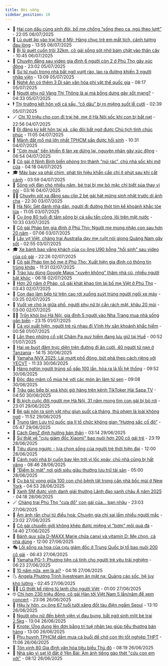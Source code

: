 ```yaml
---
title: Đời sống
sidebar_position: 18
---
```


<!-- dantri-doi-song:START -->
- 🥳 [Hai con dâu cùng sinh đôi, bố mẹ chồng “sống theo ca, ngủ theo lượt”](https://dantri.com.vn/doi-song/hai-con-dau-cung-sinh-doi-bo-me-chong-song-theo-ca-ngu-theo-luot-20250704125134661.htm) - 22:05 06/07/2025
- 🌁 [Lũ quét ập vào trại hè ở Mỹ: Hàng chục trẻ em mất tích, cảnh tượng đau lòng](https://dantri.com.vn/doi-song/lu-quet-ap-vao-trai-he-o-my-hang-chuc-tre-em-mat-tich-canh-tuong-dau-long-20250706190115233.htm) - 13:55 06/07/2025
- 👀 [Bị lũ quét cuốn trôi 32km, cô gái sống sót nhờ bám chặt vào thân cây](https://dantri.com.vn/doi-song/bi-lu-quet-cuon-troi-32km-co-gai-song-sot-nho-bam-chat-vao-than-cay-20250706132535785.htm) - 10:45 06/07/2025
- 🐻 [Chuyện đằng sau video gia đình 6 người còn 2 ở Phú Thọ gây xúc động](https://dantri.com.vn/doi-song/chuyen-dang-sau-video-gia-dinh-6-nguoi-con-2-o-phu-tho-gay-xuc-dong-20250704063537172.htm) - 23:02 05/07/2025
- 🦅 [Sư tử nuôi trong nhà bất ngờ vượt rào, lao ra đường khiến 3 người nhập viện](https://dantri.com.vn/doi-song/su-tu-nuoi-trong-nha-bat-ngo-vuot-rao-lao-ra-duong-khien-3-nguoi-nhap-vien-20250705190648103.htm) - 13:09 05/07/2025
- 🦩 [Nghệ An có thêm 3 Di sản văn hóa phi vật thể quốc gia](https://dantri.com.vn/doi-song/nghe-an-co-them-3-di-san-van-hoa-phi-vat-the-quoc-gia-20250705124307819.htm) - 08:17 05/07/2025
- 🦏 [Người phụ nữ Vàng Thị Thông là ai mà bỗng dưng gây sốt mạng?](https://dantri.com.vn/doi-song/nguoi-phu-nu-vang-thi-thong-la-ai-ma-bong-dung-gay-sot-mang-20250702224423578.htm) - 04:33 05/07/2025
- 🕴 [Thị trưởng kết hôn với cá sấu, “cô dâu” bị rọ miệng suốt lễ cưới](https://dantri.com.vn/doi-song/thi-truong-ket-hon-voi-ca-sau-co-dau-bi-ro-mieng-suot-le-cuoi-20250705002026967.htm) - 02:39 05/07/2025
- 🪄 [Chi 10 triệu cho con đi trại hè, mẹ ở Hà Nội sốc khi con bị bắt nạt](https://dantri.com.vn/doi-song/chi-10-trieu-cho-con-di-trai-he-me-o-ha-noi-soc-khi-con-bi-bat-nat-20250704151046913.htm) - 22:56 04/07/2025
- 🚦 [Đi đăng ký kết hôn tại xã, cặp đôi bất ngờ được Chủ tịch tỉnh chúc phúc](https://dantri.com.vn/doi-song/di-dang-ky-ket-hon-tai-xa-cap-doi-bat-ngo-duoc-chu-tich-tinh-chuc-phuc-20250704164633621.htm) - 11:05 04/07/2025
- 🤔 [Mảnh đất mồ mả lớn nhất TPHCM sắp được hồi sinh](https://dantri.com.vn/xa-hoi/manh-dat-mo-ma-lon-nhat-tphcm-sap-duoc-hoi-sinh-20250704165441500.htm) - 10:31 04/07/2025
- 🚦 [&quot;Cơn mưa&quot; tiền khiến 6 làn xe dừng lại, nguyên nhân gây xúc động](https://dantri.com.vn/doi-song/con-mua-tien-khien-6-lan-xe-dung-lai-nguyen-nhan-gay-xuc-dong-20250703205927886.htm) - 06:54 04/07/2025
- 🐎 [Cô gái ở Ninh Bình biến phòng trọ thành “núi rác”, chủ nhà sốc khi mở cửa](https://dantri.com.vn/doi-song/co-gai-o-ninh-binh-bien-phong-tro-thanh-nui-rac-chu-nha-soc-khi-mo-cua-20250704103301706.htm) - 04:18 04/07/2025
- 🎓 [Máy bay va phải chim, phát tín hiệu khẩn cấp chỉ ít phút sau khi cất cánh](https://dantri.com.vn/doi-song/may-bay-va-phai-chim-phat-tin-hieu-khan-cap-chi-it-phut-sau-khi-cat-canh-20250703112138672.htm) - 03:59 04/07/2025
- 🐘 [Sống với đàn chó nhiều năm, bé trai bị mẹ bỏ mặc chỉ biết sủa thay vì nói](https://dantri.com.vn/doi-song/song-voi-dan-cho-nhieu-nam-be-trai-bi-me-bo-mac-chi-biet-sua-thay-vi-noi-20250703121630770.htm) - 03:16 04/07/2025
- 🧑‍🏫 [Chuyện xót xa đằng sau clip 2 bé gái hát mừng sinh nhật trước di ảnh cha](https://dantri.com.vn/doi-song/chuyen-xot-xa-dang-sau-clip-2-be-gai-hat-mung-sinh-nhat-truoc-di-anh-cha-20250703164117462.htm) - 22:30 03/07/2025
- 🦒 [Hà Nội: Sét đánh nhà dân, người đi đường thót tim kể khoảnh khắc tóe lửa](https://dantri.com.vn/doi-song/ha-noi-set-danh-nha-dan-nguoi-di-duong-thot-tim-ke-khoanh-khac-toe-lua-20250703174835452.htm) - 11:05 03/07/2025
- 🧰 [Cụ ông 80 tuổi đi tắm sông bị cá sấu tấn công, lôi trên mặt nước](https://dantri.com.vn/doi-song/cu-ong-80-tuoi-di-tam-song-bi-ca-sau-tan-cong-loi-tren-mat-nuoc-20250703143703522.htm) - 10:33 03/07/2025
- 🧐 [Cô gái Pháp tìm gia đình ở Phú Thọ: Người mẹ mong nhận con sau hơn 20 năm](https://dantri.com.vn/doi-song/co-gai-phap-tim-gia-dinh-o-phu-tho-nguoi-me-mong-nhan-con-sau-hon-20-nam-20250703132736762.htm) - 07:06 03/07/2025
- 🌮 [Lấy vợ Việt, chàng trai Australia dạy mẹ ruột nói giọng Quảng Nam gây sốt](https://dantri.com.vn/doi-song/lay-vo-viet-chang-trai-australia-day-me-ruot-noi-giong-quang-nam-gay-sot-20250703022750377.htm) - 02:55 03/07/2025
- 🎓 [Xe bánh bao vắng khách của cụ ông U90 bỗng &quot;hồi sinh&quot; sau video của cô gái](https://dantri.com.vn/doi-song/xe-banh-bao-vang-khach-cua-cu-ong-u90-bong-hoi-sinh-sau-video-cua-co-gai-20250701213550652.htm) - 22:26 02/07/2025
- 🚀 [Cô gái Pháp tìm bố mẹ ở Phú Thọ: Xuất hiện gia đình có thông tin trùng khớp](https://dantri.com.vn/doi-song/co-gai-phap-tim-bo-me-o-phu-tho-xuat-hien-gia-dinh-co-thong-tin-trung-khop-20250702180831663.htm) - 11:31 02/07/2025
- 🤖 [Trào lưu dùng Google Maps &quot;xuyên không&quot; thăm nhà cũ, nhiều người bật khóc](https://dantri.com.vn/doi-song/trao-luu-dung-google-maps-xuyen-khong-tham-nha-cu-nhieu-nguoi-bat-khoc-20250702130056666.htm) - 06:18 02/07/2025
- 🤩 [Hơn 20 năm ở Pháp, cô gái khát khao tìm lại bố mẹ Việt ở Phú Thọ](https://dantri.com.vn/doi-song/hon-20-nam-o-phap-co-gai-khat-khao-tim-lai-bo-me-viet-o-phu-tho-20250702022807397.htm) - 03:43 02/07/2025
- 👹 [Con dao làm bếp từ trên cao rơi xuống suýt trúng người ngồi xe máy](https://dantri.com.vn/doi-song/con-dao-lam-bep-tu-tren-cao-roi-xuong-suyt-trung-nguoi-ngoi-xe-may-20250701214015099.htm) - 03:25 02/07/2025
- 🦩 [Vuốt ve chó lạ giữa phố, người phụ nữ bị cắn rách mặt, khâu 20 mũi](https://dantri.com.vn/doi-song/vuot-ve-cho-la-giua-pho-nguoi-phu-nu-bi-can-rach-mat-khau-20-mui-20250702012008939.htm) - 03:00 02/07/2025
- 🧑‍🏫 [Trốn khói bụi Hà Nội, gia đình 5 người vào Nha Trang mua nhà sống gần biển](https://dantri.com.vn/doi-song/tron-khoi-bui-ha-noi-gia-dinh-5-nguoi-vao-nha-trang-mua-nha-song-gan-bien-20250701120152327.htm) - 23:15 01/07/2025
- 🌈 [Cá voi xuất hiện, người trẻ rủ nhau đi Vĩnh Hy săn khoảnh khắc hiếm](https://dantri.com.vn/doi-song/ca-voi-xuat-hien-nguoi-tre-ru-nhau-di-vinh-hy-san-khoanh-khac-hiem-20250701062530548.htm) - 00:58 01/07/2025
- 💃 [Lần theo những cổ vật Chăm Pa quý hiếm đang lưu giữ tại Huế](https://dantri.com.vn/doi-song/lan-theo-nhung-co-vat-cham-pa-quy-hiem-dang-luu-giu-tai-hue-20250628171550594.htm) - 00:52 01/07/2025
- 💂 [Hai xe buýt đâm trực diện trên đường đi ăn cưới, 40 người tử nạn ở Tanzania](https://dantri.com.vn/doi-song/hai-xe-buyt-dam-truc-dien-tren-duong-di-an-cuoi-40-nguoi-tu-nan-o-tanzania-20250630160510248.htm) - 14:15 30/06/2025
- 🦏 [Yamaha NVX 2025: Lái mượt phố đông, bứt phá theo cách riêng với YECVT](https://dantri.com.vn/doi-song/yamaha-nvx-2025-lai-muot-pho-dong-but-pha-theo-cach-rieng-voi-yecvt-20250630181058226.htm) - 11:33 30/06/2025
- 🤡 [Hàng nghìn người trúng số gấp 100 lần, hóa ra là lỗi hệ thống](https://dantri.com.vn/doi-song/hang-nghin-nguoi-trung-so-gap-100-lan-hoa-ra-la-loi-he-thong-20250630144555279.htm) - 09:52 30/06/2025
- 🫶 [Độc đáo mâm cỗ mùa hè với các món ăn làm từ sen](https://dantri.com.vn/doi-song/doc-dao-mam-co-mua-he-voi-cac-mon-an-lam-tu-sen-20250630120556691.htm) - 09:08 30/06/2025
- 💪 [Trâu gác bếp bị xoá khỏi giỏ hàng trên kênh TikToker Hải Sapa TV](https://dantri.com.vn/doi-song/trau-gac-bep-bi-xoa-khoi-gio-hang-tren-kenh-tiktoker-hai-sapa-tv-20250623121047575.htm) - 04:50 30/06/2025
- 🦅 [Bi kịch cuộc đời người mẹ Hà Nội, 31 năm mong tìm con gái bị bỏ rơi](https://dantri.com.vn/doi-song/bi-kich-cuoc-doi-nguoi-me-ha-noi-31-nam-mong-tim-con-gai-bi-bo-roi-20250628205621797.htm) - 23:01 29/06/2025
- 🧠 [Bé gái nôn ra sinh vật như giun suốt cả tháng, thủ phạm là loài không ngờ](https://dantri.com.vn/doi-song/be-gai-non-ra-sinh-vat-nhu-giun-suot-ca-thang-thu-pham-la-loai-khong-ngo-20250629182810531.htm) - 11:52 29/06/2025
- 🦅 [Trung tâm Lưu trữ quốc gia II tổ chức không gian “Hương sắc cố đô”](https://dantri.com.vn/doi-song/trung-tam-luu-tru-quoc-gia-ii-to-chuc-khong-gian-huong-sac-co-do-20250629021742774.htm) - 05:47 29/06/2025
- 💪 [Cách GenZ định hướng bản thân](https://dantri.com.vn/doi-song/cach-genz-dinh-huong-ban-than-20250629100353886.htm) - 03:14 29/06/2025
- 🧐 [Sự thật về &quot;cựu giám đốc Xiaomi&quot; bao nuôi hơn 200 cô gái trẻ](https://dantri.com.vn/doi-song/su-that-ve-cuu-giam-doc-xiaomi-bao-nuoi-hon-200-co-gai-tre-20250628235531154.htm) - 23:19 28/06/2025
- 👀 [Tiêu dùng ngược - lựa chọn sống của người trẻ thời hiện đại](https://dantri.com.vn/doi-song/tieu-dung-nguoc-lua-chon-song-cua-nguoi-tre-thoi-hien-dai-20250628134343578.htm) - 12:00 28/06/2025
- 🎉 [Cảnh ngôi nhà bị cuốn bay lên trời vì lốc xoáy, chủ nhà cũng bị hất văng](https://dantri.com.vn/doi-song/canh-ngoi-nha-bi-cuon-bay-len-troi-vi-loc-xoay-chu-nha-cung-bi-hat-vang-20250627160035013.htm) - 08:46 28/06/2025
- 💂 [&quot;Điểm bí mật&quot; nơi giới siêu giàu thường lưu trữ tài sản](https://dantri.com.vn/doi-song/diem-bi-mat-noi-gioi-sieu-giau-thuong-luu-tru-tai-san-20250628115407566.htm) - 05:00 28/06/2025
- 🚀 [Cụ bà tử vong giữa 100 con chó bệnh tật trong căn nhà bốc mùi ở New York](https://dantri.com.vn/doi-song/cu-ba-tu-vong-giua-100-con-cho-benh-tat-trong-can-nha-boc-mui-o-new-york-20250628094310542.htm) - 04:53 28/06/2025
- 👹 [Xanh SM được vinh danh giải thưởng Lãnh đạo xanh châu Á năm 2025](https://dantri.com.vn/doi-song/xanh-sm-duoc-vinh-danh-giai-thuong-lanh-dao-xanh-chau-a-nam-2025-20250628111248053.htm) - 04:18 28/06/2025
- 🪄 [Chàng trai Phú Thọ &quot;cưa đổ&quot; con gái của... bạn nhậu](https://dantri.com.vn/doi-song/chang-trai-phu-tho-cua-do-con-gai-cua-ban-nhau-20250618023818286.htm) - 23:03 27/06/2025
- 🌁 [Ám ảnh rắn chui từ điều hoà: Chuyên gia chỉ sai lầm nhiều người mắc](https://dantri.com.vn/doi-song/am-anh-ran-chui-tu-dieu-hoa-chuyen-gia-chi-sai-lam-nhieu-nguoi-mac-20250627192758247.htm) - 23:02 27/06/2025
- 🌋 [Cô gái chuyển giới không khép được miệng vì &quot;bơm&quot; môi quá đà](https://dantri.com.vn/doi-song/co-gai-chuyen-gioi-khong-khep-duoc-mieng-vi-bom-moi-qua-da-20250627115148991.htm) - 14:40 27/06/2025
- 🦆 [Bánh quy sữa D-MAXX Marie chứa canxi và vitamin D: Mẹ chọn, cả nhà dùng](https://dantri.com.vn/doi-song/banh-quy-sua-d-maxx-marie-chua-canxi-va-vitamin-d-me-chon-ca-nha-dung-20250627180559423.htm) - 12:00 27/06/2025
- 🎭 [Lối sống xa hoa của cựu giám đốc ở Trung Quốc bị tố bao nuôi 200 cô gái](https://dantri.com.vn/doi-song/loi-song-xa-hoa-cua-cuu-giam-doc-o-trung-quoc-bi-to-bao-nuoi-200-co-gai-20250627110007552.htm) - 06:43 27/06/2025
- 🤡 [Yamaha PG-1: Phương tiện cá tính cho người trẻ yêu trải nghiệm](https://dantri.com.vn/doi-song/yamaha-pg-1-phuong-tien-ca-tinh-cho-nguoi-tre-yeu-trai-nghiem-20250627125053590.htm) - 06:23 27/06/2025
- 🦩 [10 năm nữa, em là ai?](https://dantri.com.vn/giao-duc/10-nam-nua-em-la-ai-20250627095728270.htm) - 04:16 27/06/2025
- 🌜 [Angela Phương Trinh livestream ăn mặt nạ: Quảng cáo sốc, hệ lụy khó lường](https://dantri.com.vn/doi-song/angela-phuong-trinh-livestream-an-mat-na-quang-cao-soc-he-luy-kho-luong-20250625191131560.htm) - 02:45 27/06/2025
- 🧑‍🏫 [LG thiết kế riêng tủ lạnh cho người Việt](https://dantri.com.vn/doi-song/lg-thiet-ke-rieng-tu-lanh-cho-nguoi-viet-20250626214429925.htm) - 01:00 27/06/2025
- 🤓 [Chi hơn 230 triệu đồng, cô gái Hàn tới Việt Nam 5 lần/năm để xem concert](https://dantri.com.vn/doi-song/chi-hon-230-trieu-dong-co-gai-han-toi-viet-nam-5-lannam-de-xem-concert-20250625101600951.htm) - 23:06 26/06/2025
- 🤗 [Hậu ly hôn, cụ ông 67 tuổi tưới xăng đốt tàu điện ngầm Seoul](https://dantri.com.vn/doi-song/hau-ly-hon-cu-ong-67-tuoi-tuoi-xang-dot-tau-dien-ngam-seoul-20250626175353325.htm) - 13:10 26/06/2025
- 🦒 [Người phụ nữ đến bệnh viện vì đau bụng, bất ngờ sinh một bé trai 2,5kg](https://dantri.com.vn/doi-song/nguoi-phu-nu-den-benh-vien-vi-dau-bung-bat-ngo-sinh-mot-be-trai-25kg-20250626191430647.htm) - 13:04 26/06/2025
- 💂 [Knote: Ứng dụng lên đơn bằng trí tuệ nhân tạo giúp tiểu thương bán hàng](https://dantri.com.vn/doi-song/knote-ung-dung-len-don-bang-tri-tue-nhan-tao-giup-tieu-thuong-ban-hang-20250626173858443.htm) - 13:00 26/06/2025
- 🚀 [Phụ huynh TPHCM dầm mưa cả buổi để chờ con thi tốt nghiệp THPT](https://dantri.com.vn/giao-duc/phu-huynh-tphcm-dam-mua-ca-buoi-de-cho-con-thi-tot-nghiep-thpt-20250626174609973.htm) - 11:06 26/06/2025
- 🐲 [Tôn vinh 80 Gia đình văn hóa tiêu biểu Thủ đô](https://dantri.com.vn/doi-song/ton-vinh-80-gia-dinh-van-hoa-tieu-bieu-thu-do-20250626142950948.htm) - 08:19 26/06/2025
- 🎡 [Nhà sập vì sạt lở đất ở Yên Bái: Ám ảnh tiếng gào thét &quot;cứu con em với&quot;](https://dantri.com.vn/doi-song/nha-sap-vi-sat-lo-dat-o-yen-bai-am-anh-tieng-gao-thet-cuu-con-em-voi-20250626122350134.htm) - 08:12 26/06/2025<!-- dantri-doi-song:END -->
